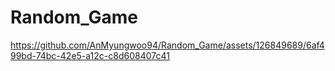 # Random_Game

https://github.com/AnMyungwoo94/Random_Game/assets/126849689/6af499bd-74bc-42e5-a12c-c8d608407c41

